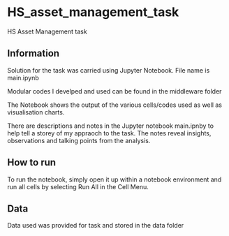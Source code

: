 # HS_asset_management_task
HS Asset Management task

## Information
Solution for the task was carried using Jupyter Notebook. File name is main.ipynb

Modular codes I develped and used can be found in the middleware folder

The Notebook shows the output of the various cells/codes used as well as visualisation charts.

There are descriptions and notes in the Jupyter notebook main.ipnby to help tell a storey of my appraoch to the task. The notes reveal insights, observations and talking points from the analysis.

## How to run
To run the notebook, simply open it up within a notebook environment and run all cells by selecting Run All in the Cell Menu.

## Data
Data used was provided for task and stored in the data folder
